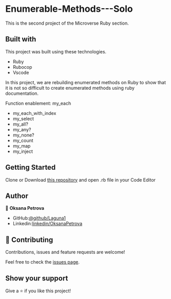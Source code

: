 # Enumerable-Methods---Solo

  This is the second project of the Microverse Ruby section.

 ## Built with
  This project was built using these technologies.

 - Ruby
 - Rubocop
 - Vscode

  In this project, we are rebuilding enumerated methods on Ruby to show 
  that it is not so difficult to create enumerated methods using ruby documentation.

  Function enablement: my_each
 - my_each_with_index
 - my_select
 - my_all?
 - my_any?
 - my_none?
 - my_count
 - my_map
 - my_inject
 
 ## Getting Started

Clone or Download [this repository](https://github.com/Laguna1/Enumerable-Methods---Solo.git) and open .rb file in your Code Editor

## Author


👤 **Oksana Petrova**

- GitHub:[@github/Laguna1](https://github.com/Laguna1)
- Linkedin:[linkedin/OksanaPetrova](https://www.linkedin.com/in/oksana-petrova-005bb0145/)



## 🤝 Contributing

Contributions, issues and feature requests are welcome!

Feel free to check the [issues page](https://github.com/Laguna1/Enumerable-Methods---Solo/issues).

## Show your support

Give a ⭐️ if you like this project!
